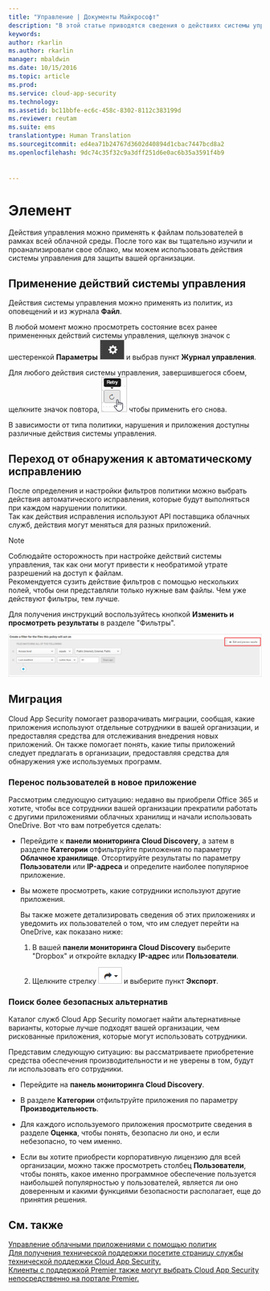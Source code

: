 ```yaml
---
title: "Управление | Документы Майкрософт"
description: "В этой статье приводятся сведения о действиях системы управления, которые можно выполнять в Cloud App Security для контроля использования облачных приложений в организации."
keywords: 
author: rkarlin
ms.author: rkarlin
manager: mbaldwin
ms.date: 10/15/2016
ms.topic: article
ms.prod: 
ms.service: cloud-app-security
ms.technology: 
ms.assetid: bc11bbfe-ec6c-458c-8302-8112c383199d
ms.reviewer: reutam
ms.suite: ems
translationtype: Human Translation
ms.sourcegitcommit: ed4ea71b24767d3602d40894d1cbac7447bcd8a2
ms.openlocfilehash: 9dc74c35f32c9a3dff251d6e0ac6b35a3591f4b9


---
```


# <a name="control"></a>Элемент
Действия управления можно применять к файлам пользователей в рамках всей облачной среды. После того как вы тщательно изучили и проанализировали свое облако, мы можем использовать действия системы управления для защиты вашей организации.  
  
## <a name="applying-governance-actions"></a>Применение действий системы управления  
Действия системы управления можно применять из политик, из оповещений и из журнала **Файл**.  
  
В любой момент можно просмотреть состояние всех ранее примененных действий системы управления, щелкнув значок с шестеренкой **Параметры** ![значок параметров](./media/settings-icon.png "settings icon") и выбрав пункт **Журнал управления**.  
  
Для любого действия системы управления, завершившегося сбоем, щелкните значок повтора, ![значок повтора](./media/retry-icon.png "retry icon") чтобы применить его снова.  
  
В зависимости от типа политики, нарушения и приложения доступны различные действия системы управления.  
  
## <a name="moving-from-detection-to-automatic-remediation"></a>Переход от обнаружения к автоматическому исправлению  
После определения и настройки фильтров политики можно выбрать действия автоматического исправления, которые будут выполняться при каждом нарушении политики.  
Так как действия исправления используют API поставщика облачных служб, действия могут меняться для разных приложений.  
  
> [!NOTE]  
>  Соблюдайте осторожность при настройке действий системы управления, так как они могут привести к необратимой утрате разрешений на доступ к файлам.  
> Рекомендуется сузить действие фильтров с помощью нескольких полей, чтобы они представляли только нужные вам файлы. Чем уже действуют фильтры, тем лучше.  
>   
>  Для получения инструкций воспользуйтесь кнопкой **Изменить и просмотреть результаты** в разделе "Фильтры".  
  
![изменение политики файлов и предварительный просмотр результатов](./media/file-policy-edit-and-preview-results.png "file policy edit and preview results")  
  
## <a name="migration"></a>Миграция  
Cloud App Security помогает разворачивать миграции, сообщая, какие приложения используют отдельные сотрудники в вашей организации, и предоставляя средства для отслеживания внедрения новых приложений. Он также помогает понять, какие типы приложений следует предлагать в организации, предоставляя средства для обнаружения уже используемых программ.  
  
### <a name="how-to-migrate-your-users-to-a-new-app"></a>Перенос пользователей в новое приложение  
Рассмотрим следующую ситуацию: недавно вы приобрели Office 365 и хотите, чтобы все сотрудники вашей организации прекратили работать с другими приложениями облачных хранилищ и начали использовать OneDrive. Вот что вам потребуется сделать:  
  
-   Перейдите к **панели мониторинга Cloud Discovery**, а затем в разделе **Категории** отфильтруйте приложения по параметру **Облачное хранилище**. Отсортируйте результаты по параметру **Пользователи** или **IP-адреса** и определите наиболее популярное приложение.  
  
-   Вы можете просмотреть, какие сотрудники используют другие приложения.  
  
     Вы также можете детализировать сведения об этих приложениях и уведомить их пользователей о том, что им следует перейти на OneDrive, как показано ниже:  
  
    1.  В вашей **панели мониторинга Cloud Discovery** выберите "Dropbox" и откройте вкладку **IP-адрес** или **Пользователи**.  
  
    2.  Щелкните стрелку ![значок стрелки](./media/arrow-icon.png "arrow icon") и выберите пункт **Экспорт**.  
  
### <a name="find-more-secure-alternatives"></a>Поиск более безопасных альтернатив  
Каталог служб Cloud App Security помогает найти альтернативные варианты, которые лучше подходят вашей организации, чем рискованные приложения, которые могут использовать сотрудники.  
  
Представим следующую ситуацию: вы рассматриваете приобретение средства обеспечения производительности и не уверены в том, будут ли использовать его сотрудники.  
  
-   Перейдите на **панель мониторинга Cloud Discovery**.  
  
-   В разделе **Категории** отфильтруйте приложения по параметру **Производительность**.  
  
-   Для каждого используемого приложения просмотрите сведения в разделе **Оценка**, чтобы понять, безопасно ли оно, и если небезопасно, то чем именно.  
  
-   Если вы хотите приобрести корпоративную лицензию для всей организации, можно также просмотреть столбец **Пользователи**, чтобы понять, какое именно программное обеспечение пользуется наибольшей популярностью у пользователей, является ли оно доверенным и какими функциями безопасности располагает, еще до принятия решения.  
  
## <a name="see-also"></a>См. также  
[Управление облачными приложениями с помощью политик](control-cloud-apps-with-policies.md)   
[Для получения технической поддержки посетите страницу службы технической поддержки Cloud App Security.](http://support.microsoft.com/oas/default.aspx?prid=16031)   
[Клиенты с поддержкой Premier также могут выбрать Cloud App Security непосредственно на портале Premier.](https://premier.microsoft.com/)  
  
  


<!--HONumber=Oct16_HO4-->


